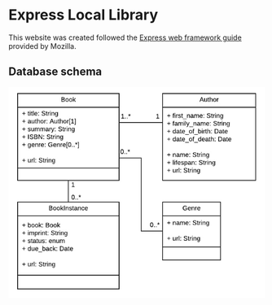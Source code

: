 # Express Local Library 

This website was created followed the [Express web framework guide](https://developer.mozilla.org/en-US/docs/Learn/Server-side/Express_Nodejs) provided by Mozilla.

## Database schema

![Database](public/images/LNtvD0h1bG.jpg)
